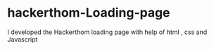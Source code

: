 # hackerthom-Loading-page
I developed the Hackerthom loading page with help of html , css and Javascript
